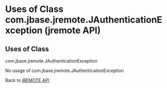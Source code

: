 # Uses of Class com.jbase.jremote.JAuthenticationException (jremote API)

<PageHeader />

## Uses of Class
com.jbase.jremote.JAuthenticationException

No usage of com.jbase.jremote.JAuthenticationException

Back to [jREMOTE API](com_jbase_jremote_package-summary)
